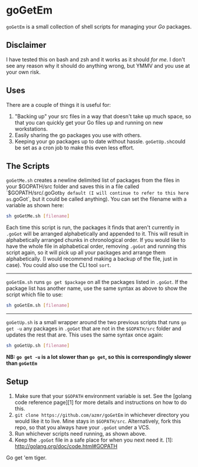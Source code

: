 goGetEm
========

`goGetEm` is a small collection of shell scripts for managing your *Go* packages.


Disclaimer
---------

I have tested this on bash and zsh and it works as it should *for me*. I don't see any reason why it should do anything wrong, but YMMV and you use at your own risk.


Uses
----

There are a couple of things it is useful for:

1. "Backing up" your src files in a way that doesn't take up much space, so that you can quickly get your Go files up and running on new workstations.
2. Easily sharing the go packages you use with others.
3. Keeping your go packages up to date without hassle. `goGetUp.sh`could be set as a cron job to make this even less effort.


The Scripts
-----------

`goGetMe.sh` creates a newline delimited list of packages from the files in your $GOPATH/src folder and saves this in a file called `$GOPATH/src/.goGot` by default (I will continue to refer to this here as `.goGot`, but it could be called anything). You can set the filename with a variable as shown here:
```sh
sh goGetMe.sh [filename]
```
Each time this script is run, the packages it finds that aren't currently in `.goGot` will be arranged alphabetically and appended to it. This will result in alphabetically arranged chunks in chronological order. If you would like to have the whole file in alphabetical order, removing `.goGot` and running this script again, so it will pick up all your packages and arrange them alphabetically. (I would recommend making a backup of the file, just in case). You could also use the CLI tool `sort`.

-------------------------------------------------------------

`goGetEm.sh` runs `go get $package` on all the packages listed in `.goGot`. If the package list has another name, use the same syntax as above to show the script which file to use:
```sh
sh goGetEm.sh [filename]
```
-------------------------------------------------------------

`goGetUp.sh` is a small wrapper around the two previous scripts that runs `go get -u` any packages in `.goGot` that are not in the `$GOPATH/src` folder and updates the rest that are. This uses the same syntax once again:
```sh
sh goGetUp.sh [filename]
```
**NB: `go get -u` is a lot slower than `go get`, so this is correspondingly slower than `goGetEm`**

Setup
-----

1. Make sure that your `$GOPATH` environment variable is set. See the [golang code reference page][1] for more details and instructions on how to do this.
2. `git clone https://github.com/azmr/goGetEm` in whichever directory you would like it to live. Mine stays in `$GOPATH/src`.
Alternatively, fork this repo, so that you always have your `.goGot` under a VCS.
3. Run whichever scripts need running, as shown above.
4. Keep the `.goGot` file in a safe place for when you next need it.
[1]: http://golang.org/doc/code.html#GOPATH


Go get 'em tiger.
